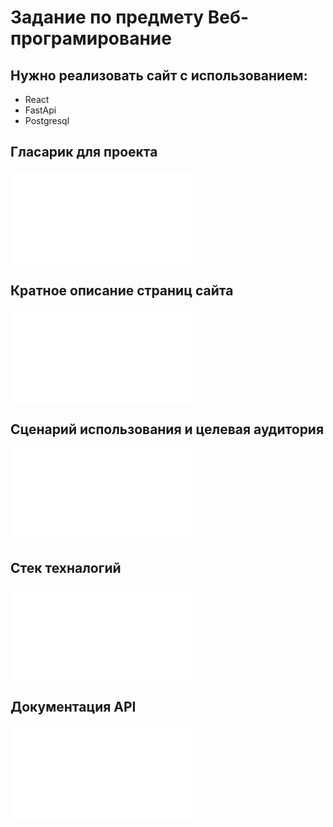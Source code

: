 # Задание по предмету Веб-програмирование

## Нужно реализовать сайт с использованием:

- React
- FastApi
- Postgresql

## Гласарик для проекта

![Гласарик](./technical_specification/glossary.md)

## Кратное описание страниц сайта

![Страницы](./technical_specification/site_pages.md)

## Сценарий использования и целевая аудитория

![Фаил](./technical_specification/general_requirements.md)

## Стек техналогий
![Стек](./technical_specification/stack.md)

## Документация API
![Документация](./backend/readme.md)